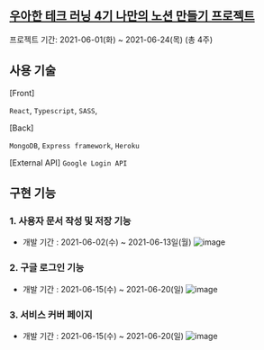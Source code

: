 ## [우아한 테크 러닝 4기 나만의 노션 만들기 프로젝트](https://woowabros.github.io/devrel/2021/04/20/woowa-techcamp_4th.html)
프로젝트 기간: 2021-06-01(화) ~ 2021-06-24(목) (총 4주)


## 사용 기술
[Front]

```React```, ```Typescript```, ```SASS```, 

[Back]

```MongoDB```, ```Express framework```, ```Heroku```

[External API]
```Google Login API```



## 구현 기능
### 1. 사용자 문서 작성 및 저장 기능
- 개발 기간 : 2021-06-02(수) ~ 2021-06-13일(월)
![image](https://user-images.githubusercontent.com/42515875/120399629-5df82480-c377-11eb-9a10-d125571a122a.png)


### 2. 구글 로그인 기능
- 개발 기간 : 2021-06-15(수) ~ 2021-06-20(일)
![image](https://user-images.githubusercontent.com/42515875/120399709-82540100-c377-11eb-8d61-b7e9a4be097d.png)


### 3. 서비스 커버 페이지
- 개발 기간 : 2021-06-15(수) ~ 2021-06-20(일)
![image](https://user-images.githubusercontent.com/42515875/120399438-fcd05100-c376-11eb-8365-848c73570a84.png)

